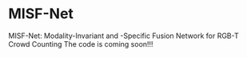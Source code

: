 # MISF-Net
MISF-Net: Modality-Invariant and -Specific Fusion Network for RGB-T Crowd Counting
The code is coming soon!!!
